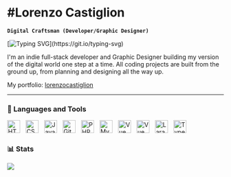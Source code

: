 # #Lorenzo Castiglion

**`Digital Craftsman (Developer/Graphic Designer)`**

[![Typing SVG](https://readme-typing-svg.demolab.com/?lines=Web+Developer;Graphic+Designer;UX/UI+Designer;Always+learning!)](https://git.io/typing-svg)

I'm an indie full-stack developer and Graphic Designer building my version of the digital world one step at a time. All coding projects are built from the ground up, from planning and designing all the way up.

My portfolio: <a href="https://lorenzocastiglion.it" >lorenzocastiglion</a>
 

---

### 🧰 Languages and Tools

<img align="left" alt="HTML" width="30px" style="padding-right:10px;" src="https://cdn.jsdelivr.net/gh/devicons/devicon/icons/html5/html5-plain.svg" />
<img align="left" alt="CSS" width="30px" style="padding-right:10px;" src="https://cdn.jsdelivr.net/gh/devicons/devicon/icons/css3/css3-plain.svg" />
<img align="left" alt="JavaScript" width="30px" style="padding-right:10px;" src="https://cdn.jsdelivr.net/gh/devicons/devicon/icons/javascript/javascript-plain.svg" />
<img align="left" alt="GitHub" width="30px" style="padding-right:10px;" src="https://cdn.jsdelivr.net/gh/devicons/devicon/icons/github/github-original.svg" />
<img align="left" alt="PHP" width="30px" style="padding-right:10px;" src="https://cdn.jsdelivr.net/gh/devicons/devicon/icons/php/php-plain.svg"  />
<img align="left" alt="MySQL" width="30px" style="padding-right:10px;" src="https://cdn.jsdelivr.net/gh/devicons/devicon/icons/mysql/mysql-original-wordmark.svg" />
<img align="left" alt="Vue" width="30px" style="padding-right:10px;" src="https://cdn.jsdelivr.net/gh/devicons/devicon/icons/vuejs/vuejs-original.svg" />
<img align="left" alt="Vue" width="30px" style="padding-right:10px;" src="https://cdn.jsdelivr.net/gh/devicons/devicon/icons/react/react-original.svg" />
<img align="left" alt="Laravel" width="30px" style="padding-right:10px;"  src="https://cdn.jsdelivr.net/gh/devicons/devicon/icons/laravel/laravel-plain-wordmark.svg" />
<img align="left" alt="TypeScript" width="30px" style="padding-right:10px;" src="https://cdn.jsdelivr.net/gh/devicons/devicon/icons/typescript/typescript-plain.svg" />
<br />

#


<!-- https://github.com/anuraghazra/github-readme-stats -->
### 📊 Stats
<a href="https://github.com/lorenzocastiglion/github-readme-stats"><img align="center" src="https://github-readme-stats.vercel.app/api/top-langs/?username=lorenzocastiglion&layout=compact&theme=buefy&hide_border=true" /></a>
#



[website]: https://lorenzocastiglion.it

